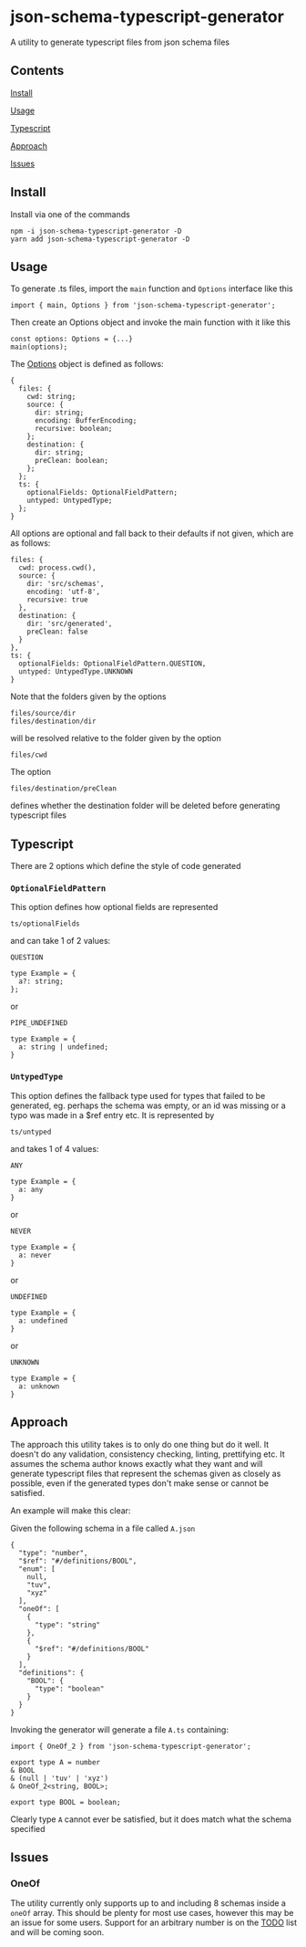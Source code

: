 # json-schema-typescript-generator
A utility to generate typescript files from json schema files

## Contents
[Install](#Install)

[Usage](#Usage)

[Typescript](#Typescript)

[Approach](#Approach)

[Issues](#Issues)


## Install
Install via one of the commands

    npm -i json-schema-typescript-generator -D
    yarn add json-schema-typescript-generator -D


## Usage
To generate .ts files, import the `main` function and `Options` interface like this

    import { main, Options } from 'json-schema-typescript-generator';

Then create an Options object and invoke the main function with it like this

    const options: Options = {...}
    main(options);

The [Options](src/options.ts) object is defined as follows:

    {
      files: {
        cwd: string;
        source: {
          dir: string;
          encoding: BufferEncoding;
          recursive: boolean;
        };
        destination: {
          dir: string;
          preClean: boolean;
        };
      };
      ts: {
        optionalFields: OptionalFieldPattern;
        untyped: UntypedType;
      };
    }

All options are optional and fall back to their defaults if not given, which are as follows:

    files: {
      cwd: process.cwd(),
      source: {
        dir: 'src/schemas',
        encoding: 'utf-8',
        recursive: true
      },
      destination: {
        dir: 'src/generated',
        preClean: false
      }
    },
    ts: {
      optionalFields: OptionalFieldPattern.QUESTION,
      untyped: UntypedType.UNKNOWN
    }

Note that the folders given by the options

    files/source/dir
    files/destination/dir

will be resolved relative to the folder given by the option

    files/cwd

The option

    files/destination/preClean

defines whether the destination folder will be deleted before generating typescript files


## Typescript

There are 2 options which define the style of code generated

### `OptionalFieldPattern`

This option defines how optional fields are represented

    ts/optionalFields

and can take 1 of 2 values:

    QUESTION

    type Example = {
      a?: string;
    };

or

    PIPE_UNDEFINED

    type Example = {
      a: string | undefined;
    }

### `UntypedType`

This option defines the fallback type used for types that failed to be generated, eg. perhaps the schema was empty, or an id was missing or a typo was made in a $ref entry etc. It is represented by

    ts/untyped

and takes 1 of 4 values:

    ANY

    type Example = {
      a: any
    }

or

    NEVER

    type Example = {
      a: never
    }

or

    UNDEFINED

    type Example = {
      a: undefined
    }

or

    UNKNOWN

    type Example = {
      a: unknown
    }


## Approach

The approach this utility takes is to only do one thing but do it well. It doesn't do any validation, consistency checking, linting, prettifying etc. It assumes the schema author knows exactly what they want and will generate typescript files that represent the schemas given as closely as possible, even if the generated types don't make sense or cannot be satisfied.

An example will make this clear:

Given the following schema in a file called `A.json`

    {
      "type": "number",
      "$ref": "#/definitions/BOOL",
      "enum": [
        null,
        "tuv",
        "xyz"
      ],
      "oneOf": [
        {
          "type": "string"
        },
        {
          "$ref": "#/definitions/BOOL"
        }
      ],
      "definitions": {
        "BOOL": {
          "type": "boolean"
        }
      }
    }

Invoking the generator will generate a file `A.ts` containing:

    import { OneOf_2 } from 'json-schema-typescript-generator';

    export type A = number
    & BOOL
    & (null | 'tuv' | 'xyz')
    & OneOf_2<string, BOOL>;

    export type BOOL = boolean;


Clearly type `A` cannot ever be satisfied, but it does match what the schema specified


## Issues

### OneOf
The utility currently only supports up to and including 8 schemas inside a `oneOf` array. This should be plenty for most use cases, however this may be an issue for some users. Support for an arbitrary number is on the [TODO](TODO.md) list and will be coming soon.
